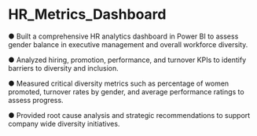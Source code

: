 # HR_Metrics_Dashboard

● Built a comprehensive HR analytics dashboard in Power BI to assess gender balance in executive management and overall workforce diversity.

● Analyzed hiring, promotion, performance, and turnover KPIs to identify barriers to diversity and inclusion.

● Measured critical diversity metrics such as percentage of women promoted, turnover rates by gender, and average performance ratings to assess progress.

● Provided root cause analysis and strategic recommendations to support company wide diversity initiatives.
